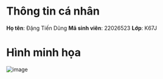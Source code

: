# Thông tin cá nhân
**Họ tên**: Đặng Tiến Dũng
**Mã sinh viên**: 22026523
**Lớp**: K67J

# Hình minh họa
![image](https://github.com/dangtiendung1201/Java-GUI/assets/53939861/1b9e19f1-1aa7-48ac-b9ed-632e7af68602)
